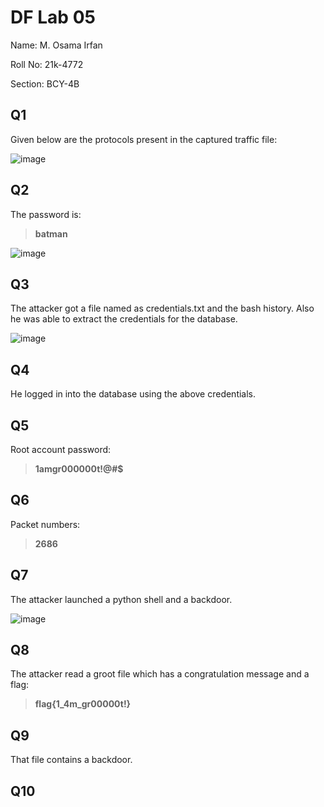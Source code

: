 # DF Lab 05
Name: M. Osama Irfan

Roll No: 21k-4772

Section: BCY-4B
## Q1
Given below are the protocols present in the captured traffic file:

![image](https://user-images.githubusercontent.com/115397536/224506279-a32ff9ab-7662-48b1-85db-a4842c547d7c.png)

## Q2
The password is:
> **batman**

![image](https://user-images.githubusercontent.com/115397536/224506385-989f395a-648c-4597-b5ce-a78d70e93aa9.png)

## Q3
The attacker got a file named as credentials.txt and the bash history. Also he was able to extract the credentials for the database.

![image](https://user-images.githubusercontent.com/115397536/224506640-d3e90fde-e895-4119-8984-c529ad40d1d8.png)

## Q4
He logged in into the database using the above credentials.

## Q5
Root account password:
> **1amgr000000t!@#$**

## Q6
Packet numbers: 
> **2686**

## Q7 
The attacker launched a python shell and a backdoor.

![image](https://user-images.githubusercontent.com/115397536/226186134-442ab9a6-c2f2-4206-99b3-33f854031cc3.png)

## Q8
The attacker read a groot file which has a congratulation message and a flag:
> **flag{1_4m_gr00000t!}**

## Q9
That file contains a backdoor.

## Q10

